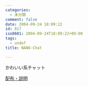 ```yaml
---
categories:
  - 未分類
comment: false
date: 2004-09-24 18:09:22
id: 817
iso8601: 2004-09-24T18:09:22+09:00
tags:
  - undef
title: NANO-Chat

---
```


<div class="entry-body">
                                 <p>かわいい系チャット</p>

<p><a href="http://www.nqou.net">配布・説明</a></p>
                              </div>    	